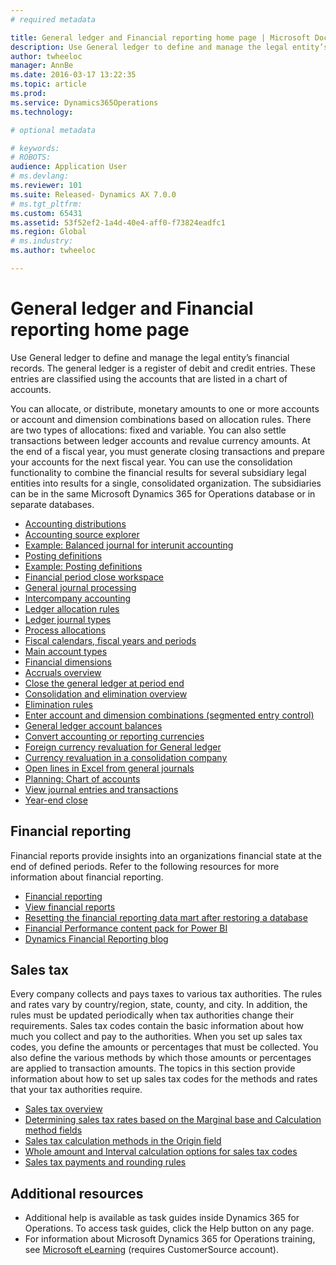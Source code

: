 ```yaml
---
# required metadata

title: General ledger and Financial reporting home page | Microsoft Docs
description: Use General ledger to define and manage the legal entity’s financial records. The general ledger is a register of debit and credit entries. These entries are classified using the accounts that are listed in a chart of accounts. 
author: twheeloc
manager: AnnBe
ms.date: 2016-03-17 13:22:35
ms.topic: article
ms.prod: 
ms.service: Dynamics365Operations
ms.technology: 

# optional metadata

# keywords: 
# ROBOTS: 
audience: Application User
# ms.devlang: 
ms.reviewer: 101
ms.suite: Released- Dynamics AX 7.0.0
# ms.tgt_pltfrm: 
ms.custom: 65431
ms.assetid: 53f52ef2-1a4d-40e4-aff0-f73824eadfc1
ms.region: Global
# ms.industry: 
ms.author: twheeloc

---
```


# General ledger and Financial reporting home page

Use General ledger to define and manage the legal entity’s financial records. The general ledger is a register of debit and credit entries. These entries are classified using the accounts that are listed in a chart of accounts. 

You can allocate, or distribute, monetary amounts to one or more accounts or account and dimension combinations based on allocation rules. There are two types of allocations: fixed and variable. You can also settle transactions between ledger accounts and revalue currency amounts. At the end of a fiscal year, you must generate closing transactions and prepare your accounts for the next fiscal year. You can use the consolidation functionality to combine the financial results for several subsidiary legal entities into results for a single, consolidated organization. The subsidiaries can be in the same Microsoft Dynamics 365 for Operations database or in separate databases.

-   [Accounting distributions](https://docs.microsoft.com/en-us/dynamics365/operations/financials/accounts-payable/accounting-distributions)
-   [Accounting source explorer](https://docs.microsoft.com/en-us/dynamics365/operations/financials/accounts-payable/accounting-source-explorer)
-   [Example: Balanced journal for interunit accounting](https://docs.microsoft.com/en-us/dynamics365/operations/financials/general-ledger/example-balanced-journals-for-interunit-accounting)
-   [Posting definitions](https://docs.microsoft.com/en-us/dynamics365/operations/financials/general-ledger/posting-definitions)
-   [Example: Posting definitions](https://docs.microsoft.com/en-us/dynamics365/operations/financials/general-ledger/examples-posting-definitions)
-   [Financial period close workspace](https://docs.microsoft.com/en-us/dynamics365/operations/financials/general-ledger/financial-period-close-workspace)
-   [General journal processing](https://docs.microsoft.com/en-us/dynamics365/operations/financials/general-ledger/general-journal-processing)
-   [Intercompany accounting](http://ax.help.dynamics.com/en/wiki/intercompany-accounting/)
-   [Ledger allocation rules](https://docs.microsoft.com/en-us/dynamics365/operations/financials/general-ledger/ledger-allocation-rules)
-   [Ledger journal types](https://docs.microsoft.com/en-us/dynamics365/operations/financials/general-ledger/ledger-journal-types)
-   [Process allocations](https://docs.microsoft.com/en-us/dynamics365/operations/financials/general-ledger/process-allocations)
-   [Fiscal calendars, fiscal years and periods](https://docs.microsoft.com/en-us/dynamics365/operations/financials/budgeting/fiscal-calendars-fiscal-years-and-periods)
-   [Main account types](https://docs.microsoft.com/en-us/dynamics365/operations/financials/general-ledger/main-account-types)
-   [Financial dimensions](https://docs.microsoft.com/en-us/dynamics365/operations/financials/general-ledger/financial-dimensions)
-   [Accruals overview](https://docs.microsoft.com/en-us/dynamics365/operations/financials/general-ledger/accruals-overview)
-   [Close the general ledger at period end](https://docs.microsoft.com/en-us/dynamics365/operations/financials/general-ledger/close-the-general-ledger-at-period-end)
-   [Consolidation and elimination overview](https://docs.microsoft.com/en-us/dynamics365/operations/financials/budgeting/consolidation-and-elimination-overview)
-   [Elimination rules](https://docs.microsoft.com/en-us/dynamics365/operations/financials/general-ledger/elimination-rules)
-   [Enter account and dimension combinations (segmented entry control)](https://docs.microsoft.com/en-us/dynamics365/operations/financials/general-ledger/enter-account-and-dimension-combinations-segmented-entry-control)
-   [General ledger account balances](https://docs.microsoft.com/en-us/dynamics365/operations/financials/general-ledger/general-ledger-account-balances)
-   [Convert accounting or reporting currencies](https://docs.microsoft.com/en-us/dynamics365/operations/financials/general-ledger/convertingaccountingorreportingcurrencies)
-   [Foreign currency revaluation for General ledger](https://docs.microsoft.com/en-us/dynamics365/operations/financials/general-ledger/foreign-currency-revaluation-for-general-ledger)
-   [Currency revaluation in a consolidation company](https://docs.microsoft.com/en-us/dynamics365/operations/financials/general-ledger/currency-revaluation-in-a-consolidation-company)
-   [Open lines in Excel from general journals](http://ax.help.dynamics.com/en/wiki/open-lines-in-excel-from-general-journals/)
-   [Planning: Chart of accounts](https://docs.microsoft.com/en-us/dynamics365/operations/financials/general-ledger/planning-chart-of-accounts)
-   [View journal entries and transactions](https://docs.microsoft.com/en-us/dynamics365/operations/financials/general-ledger/view-journal-entries-and-transactions)
-   [Year-end close](https://docs.microsoft.com/en-us/dynamics365/operations/financials/general-ledger/year-end-close)

## Financial reporting
Financial reports provide insights into an organizations financial state at the end of defined periods. Refer to the following resources for more information about financial reporting.

-   [Financial reporting](https://docs.microsoft.com/en-us/dynamics365/operations/financials/general-ledger/financial-reporting)
-   [View financial reports](https://docs.microsoft.com/en-us/dynamics365/operations/financials/general-ledger/view-financial-reports)
-   [Resetting the financial reporting data mart after restoring a database](https://docs.microsoft.com/en-us/dynamics365/operations/dev-itpro/analytics-bi-reporting/resetting-the-financial-reporting-data-mart-after-restoring-a-database)
-   [Fin](https://docs.microsoft.com/en-us/dynamics365/operations/dev-itpro/analytics-bi-reporting/monitor-financial-performance-powerbi)[ancial](https://docs.microsoft.com/en-us/dynamics365/operations/dev-itpro/analytics-bi-reporting/monitor-financial-performance-powerbi)[ Perfo](https://docs.microsoft.com/en-us/dynamics365/operations/dev-itpro/analytics-bi-reporting/monitor-financial-performance-powerbi)[rmance](https://docs.microsoft.com/en-us/dynamics365/operations/dev-itpro/analytics-bi-reporting/monitor-financial-performance-powerbi)[ cont](https://docs.microsoft.com/en-us/dynamics365/operations/dev-itpro/analytics-bi-reporting/monitor-financial-performance-powerbi)[ent](https://docs.microsoft.com/en-us/dynamics365/operations/dev-itpro/analytics-bi-reporting/monitor-financial-performance-powerbi)[ pa](https://docs.microsoft.com/en-us/dynamics365/operations/dev-itpro/analytics-bi-reporting/monitor-financial-performance-powerbi)[ck](https://docs.microsoft.com/en-us/dynamics365/operations/dev-itpro/analytics-bi-reporting/monitor-financial-performance-powerbi)[ for](https://docs.microsoft.com/en-us/dynamics365/operations/dev-itpro/analytics-bi-reporting/monitor-financial-performance-powerbi)[ Power](https://docs.microsoft.com/en-us/dynamics365/operations/dev-itpro/analytics-bi-reporting/monitor-financial-performance-powerbi)[ BI](https://docs.microsoft.com/en-us/dynamics365/operations/dev-itpro/analytics-bi-reporting/monitor-financial-performance-powerbi)
-   [Dynamics Financial Reporting blog](http://blogs.msdn.com/b/dynamics_financial_reporting/)

## Sales tax
Every company collects and pays taxes to various tax authorities. The rules and rates vary by country/region, state, county, and city. In addition, the rules must be updated periodically when tax authorities change their requirements. Sales tax codes contain the basic information about how much you collect and pay to the authorities. When you set up sales tax codes, you define the amounts or percentages that must be collected. You also define the various methods by which those amounts or percentages are applied to transaction amounts. The topics in this section provide information about how to set up sales tax codes for the methods and rates that your tax authorities require.

-   [Sales tax overview](https://docs.microsoft.com/en-us/dynamics365/operations/financials/general-ledger/indirect-taxes-in-microsoft-dynamics-ax-overview)
-   [Determining sales tax rates based on the Marginal base and Calculation method fields](https://docs.microsoft.com/en-us/dynamics365/operations/financials/general-ledger/the-marginal-base-field)
-   [Sales tax calculation methods in the Origin field](https://docs.microsoft.com/en-us/dynamics365/operations/financials/general-ledger/sales-tax-calculation-methods-in-the-origin-field)
-   [Whole amount and Interval calculation options for sales tax codes](https://docs.microsoft.com/en-us/dynamics365/operations/financials/general-ledger/whole-amount-and-interval-options-for-sales-tax-codes)
-   [Sales tax payments and rounding rules](https://docs.microsoft.com/en-us/dynamics365/operations/financials/general-ledger/rounding-sales-tax-payments)

## Additional resources
-   Additional help is available as task guides inside Dynamics 365 for Operations. To access task guides, click the Help button on any page.
-   For information about Microsoft Dynamics 365 for Operations training, see [Microsoft eLearning](https://mbs2.microsoft.com/members/elearning/dynamicstrainingcert.aspx) (requires CustomerSource account).


